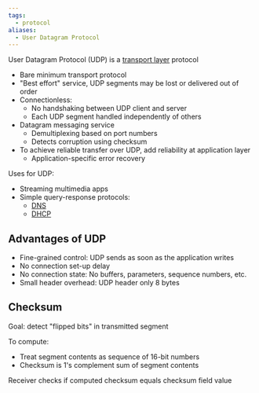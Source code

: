 ```yaml
---
tags:
  - protocol
aliases:
  - User Datagram Protocol
---
```


User Datagram Protocol (UDP) is a [transport layer](OSI%20layers/Transport%20layer/Transport%20layer.md) protocol
- Bare minimum transport protocol
- "Best effort" service, UDP segments may be lost or delivered out of order
- Connectionless:
	- No handshaking between UDP client and server
	- Each UDP segment handled independently of others
- Datagram messaging service
	- Demultiplexing based on port numbers
	- Detects corruption using checksum
- To achieve reliable transfer over UDP, add reliability at application layer
	- Application-specific error recovery

Uses for UDP:
- Streaming multimedia apps
- Simple query-response protocols:
	- [DNS](DNS.md)
	- [DHCP](DHCP/DHCP.md)

## Advantages of UDP

- Fine-grained control: UDP sends as soon as the application writes
- No connection set-up delay
- No connection state: No buffers, parameters, sequence numbers, etc.
- Small header overhead: UDP header only 8 bytes

## Checksum

Goal: detect "flipped bits" in transmitted segment

To compute:
- Treat segment contents as sequence of 16-bit numbers
- Checksum is 1's complement sum of segment contents

Receiver checks if computed checksum equals checksum field value
